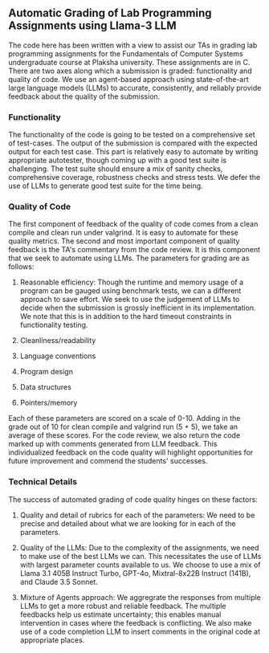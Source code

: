 ## Automatic Grading of Lab Programming Assignments using Llama-3 LLM

The code here has been written with a view to assist our TAs in grading lab programming assignments for the Fundamentals of Computer Systems undergraduate course at Plaksha university. These assignments are in C. There are two axes along which a submission is graded: functionality and quality of code. We use an agent-based approach using state-of-the-art large language models (LLMs) to accurate, consistently, and reliably provide feedback about the quality of the submission.

### **Functionality**
The functionality of the code is going to be tested on a comprehensive set of test-cases. The output of the submission is compared with the expected output for each test case. This part is relatively easy to automate by writing appropriate autotester, though coming up with a good test suite is challenging. The test suite should ensure a mix of sanity checks, comprehensive coverage, robustness checks and stress tests. We defer the use of LLMs to generate good test suite for the time being.

### **Quality of Code**

The first component of feedback of the quality of code comes from a clean compile and clean run under valgrind. It is easy to automate for these quality metrics. The second and most important component of quality feedback is the TA's commentary from the code review. It is this component that we seek to automate using LLMs. The parameters for grading are as follows:

1. Reasonable efficiency: Though the runtime and memory usage of a program can be gauged using benchmark tests, we can a different approach to save effort. We seek to use the judgement of LLMs to decide when the submission is grossly inefficient in its implementation. We note that this is in addition to the hard timeout constraints in functionality testing. 

2. Cleanliness/readability

3. Language conventions

4. Program design

5. Data structures

6. Pointers/memory

Each of these parameters are scored on a scale of 0-10. Adding in the grade out of 10 for clean compile and valgrind run (5 + 5), we take an average of these scores. For the code review, we also return the code marked up with comments generated from LLM feedback. This individualized feedback on the code quality will highlight opportunities for future improvement and commend the students' successes.

### Technical Details

The success of automated grading of code quality hinges on these factors:

1. Quality and detail of rubrics for each of the parameters: We need to be precise and detailed about what we are looking for in each of the parameters.

2. Quality of the LLMs: Due to the complexity of the assignments, we need to make use of the best LLMs we can. This necessitates the use of LLMs with largest parameter counts available to us. We choose to use a mix of Llama 3.1 405B Instruct Turbo, GPT-4o, Mixtral-8x22B Instruct (141B), and Claude 3.5 Sonnet.

3. Mixture of Agents approach: We aggregrate the responses from multiple LLMs to get a more robust and reliable feedback. The multiple feedbacks help us estimate uncertainty; this enables manual intervention in cases where the feedback is conflicting. We also make use of a code completion LLM to insert comments in the original code at appropriate places.